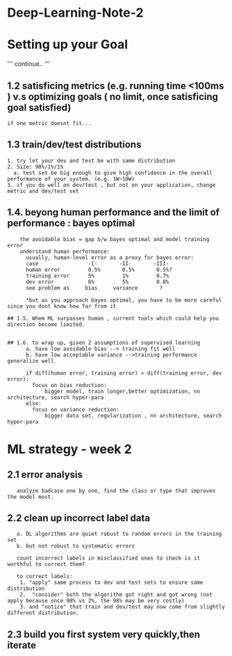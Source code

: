 # Deep-Learning-Note-2

# Setting up your Goal
  '''
  continue..
  '''
  ## 1.2 satisficing metrics (e.g. running time <100ms ) v.s optimizing goals ( no limit, once satisficing goal satisfied)
    if one metric doesnt fit...
  ## 1.3 train/dev/test distributions
  
    1. try let your dev and test be with same distribution
	2. Size: 98%/1%/1% 
	  a. test set be big enough to give high confidence in the overall performance of your system. (e.g. 1W~10W)
	3. if you do well on dev/test , but not on your application, change metric and dev/test set

  ## 1.4. beyong human performance and the limit of performance : bayes optimal
        the avoidable bias = gap b/w bayes optimal and model training error
  		understand human performance:
		  usually, human-level error as a proxy for bayes error: 
		  case                -I-       -II-       -III-
		  human error         0.5%       0.5%       0.5%? 
		  training error      5%         1%         0.7%
		  dev error           6%         5%         0.8%
		  see problem as     bias     variance       ?
		  
		  *but as you approach bayes optimal, you have to be more careful since you dont know how far from it 
	
	## 1.5. Whem ML surpasses human , current tools which could help you direction become limited.
	
	
	## 1.6. to wrap up, given 2 assumptions of supervised learning 
	      a. have low avoidable bias --> training fit well
		  b. have low acceptable variance -->training performance generalize well
		  
		  if diff(human error, training error) > diff(training error, dev error):
		  	focus on bias reduction:
				bigger model, train longer,better optimization, nn architecture, search hyper-para
		  else:
		    focus on variance reduction:
				bigger data set, regularization , nn architecture, search hyper-para
				
	
# ML strategy - week 2
## 2.1 error analysis
       analyze badcase one by one, find the class or type that improves the model most.
## 2.2 clean up incorrect label data 
   	   a. DL algorithms are quiet robust to random errors in the training set
	   b. but not robust to systematic errors 
	   
	   count incorrect labels in misclassified ones to check is it worthful to correct them?
	   
	   to correct labels:
	    1. "apply" same process to dev and test sets to ensure same distribution
		2. 	"consider" both the algorithm got right and got wrong (not apply because once 98% vs 2%, the 98% may be very costly)
		3. and "notice" that train and dev/test may now come from slightly different distribution.
		
## 2.3 build you first system very quickly,then iterate 
